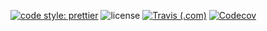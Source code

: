 [![code style: prettier](https://img.shields.io/badge/code_style-prettier-ff69b4.svg?style=flat-square)](https://github.com/prettier/prettier)
![license](https://img.shields.io/github/license/mashape/apistatus.svg?style=flat-square)
[![Travis (.com)](https://img.shields.io/travis/com/mickmetalholic/heatmap/master.svg?style=flat-square)](https://travis-ci.com/mickmetalholic/heatmap#)
[![Codecov](https://img.shields.io/codecov/c/github/mickmetalholic/heatmap.svg?style=flat-square)](https://codecov.io/gh/mickmetalholic/heatmap)
